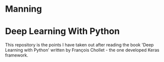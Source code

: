 # Manning 
# Deep Learning With Python

This repository is the points I have taken out after reading the book 'Deep Learning with Python' written by François Chollet - the one developed Keras framework. 

